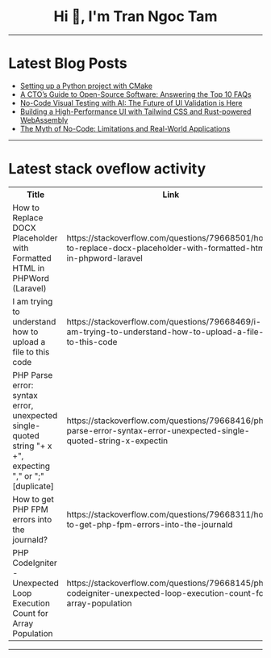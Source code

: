 <h1 align="center">Hi 👋, I'm Tran Ngoc Tam</h1>

---

# Latest Blog Posts 
<!-- BLOG-POST-LIST:START -->
- [Setting up a Python project with CMake](https://dev.to/pikotutorial/setting-up-a-python-project-with-cmake-11ef)
- [A CTO’s Guide to Open-Source Software: Answering the Top 10 FAQs](https://dev.to/chen_debra_3060b21d12b1b0/a-ctos-guide-to-open-source-software-answering-the-top-10-faqs-1kef)
- [No-Code Visual Testing with AI: The Future of UI Validation is Here](https://dev.to/vaibhavkuls/no-code-visual-testing-with-ai-the-future-of-ui-validation-is-here-4i0b)
- [Building a High-Performance UI with Tailwind CSS and Rust-powered WebAssembly](https://dev.to/hexshift/building-a-high-performance-ui-with-tailwind-css-and-rust-powered-webassembly-1c3m)
- [The Myth of No-Code: Limitations and Real-World Applications](https://dev.to/dct_technology/the-myth-of-no-code-limitations-and-real-world-applications-40li)
<!-- BLOG-POST-LIST:END -->

---

# Latest stack oveflow activity
<table>
  <tr><th>Title</th><th>Link</th></tr>
  <!-- STACKOVERFLOW:START --><tr><td>How to Replace DOCX Placeholder with Formatted HTML in PHPWord &lpar;Laravel&rpar;</td><td>https://stackoverflow.com/questions/79668501/how-to-replace-docx-placeholder-with-formatted-html-in-phpword-laravel</td></tr><tr><td>I am trying to understand how to upload a file to this code</td><td>https://stackoverflow.com/questions/79668469/i-am-trying-to-understand-how-to-upload-a-file-to-this-code</td></tr><tr><td>PHP Parse error: syntax error, unexpected single-quoted string &quot;+ x +&quot;, expecting &quot;,&quot; or &quot;;&quot; [duplicate]</td><td>https://stackoverflow.com/questions/79668416/php-parse-error-syntax-error-unexpected-single-quoted-string-x-expectin</td></tr><tr><td>How to get PHP FPM errors into the journald?</td><td>https://stackoverflow.com/questions/79668311/how-to-get-php-fpm-errors-into-the-journald</td></tr><tr><td>PHP CodeIgniter - Unexpected Loop Execution Count for Array Population</td><td>https://stackoverflow.com/questions/79668145/php-codeigniter-unexpected-loop-execution-count-for-array-population</td></tr><!-- STACKOVERFLOW:END -->
</table>

---


